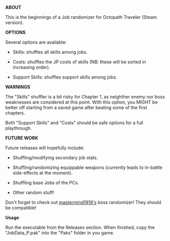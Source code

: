 **ABOUT**

This is the beginnings of a Job randomizer for Octopath Traveler (Steam version).

**OPTIONS**

Several options are available:

- Skills: shuffles all skills among jobs.

- Costs: shuffles the JP costs of skills (NB: these will be sorted in increasing order).

- Support Skills: shuffles support skills among jobs.

**WARNINGS**

The "Skills" shuffler is a bit risky for Chapter 1, as neighther enemy
nor boss weaknesses are considered at this point.  With this option,
you MIGHT be better off starting from a saved game after beating some
of the first chapters.

Both "Support Skills" and "Costs" should be safe options for a full
playthrough.

**FUTURE WORK**

Future releases will hopefully include:

- Shuffling/modifying secondary job stats.

- Shuffling/randomizing equippable weapons (currently leads to
  in-battle side-effects at the moment).

- Shuffling base Jobs of the PCs.

- Other random stuff!

Don't forget to check out
[mastermind1919's](https://github.com/mastermind1919/OctopathBossRandomizer)
boss randomizer! They should be compatible!

**Usage**

Run the executable from the Releases section. When finished, copy the
"JobData_P.pak" into the "Paks" folder in you game. 
